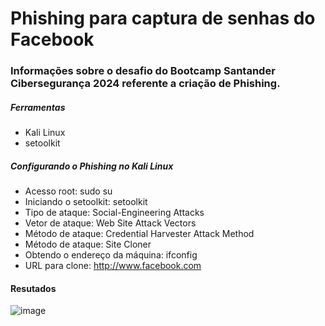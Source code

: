 # Phishing para captura de senhas do Facebook

### Informações sobre o desafio do Bootcamp Santander Cibersegurança 2024 referente a criação de Phishing. 

##### Ferramentas
- Kali Linux
- setoolkit
  
##### Configurando o Phishing no Kali Linux
- Acesso root: sudo su
- Iniciando o setoolkit: setoolkit
- Tipo de ataque: Social-Engineering Attacks
- Vetor de ataque: Web Site Attack Vectors
- Método de ataque: Credential Harvester Attack Method 
- Método de ataque: Site Cloner
- Obtendo o endereço da máquina: ifconfig
- URL para clone: http://www.facebook.com
  
#### Resutados
![image](https://github.com/Rafael-MMedeiros/cibersecurity-desafio-dio-phishing/assets/101142819/cbbe14c2-0e4d-4fc7-a164-5565d8e1e415)
